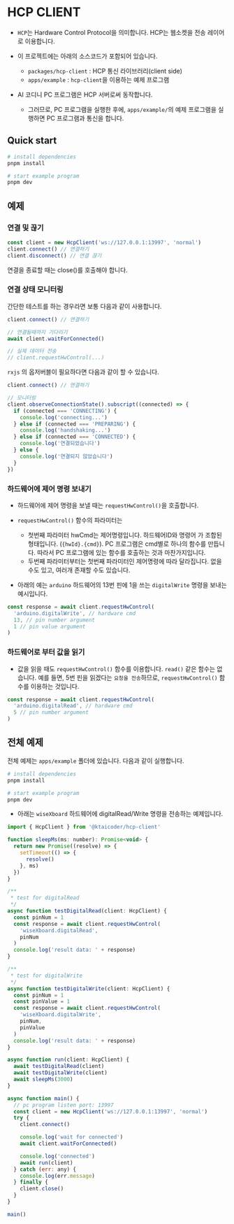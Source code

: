 # HCP CLIENT

- `HCP`는 Hardware Control Protocol을 의미합니다. HCP는 웹소켓을 전송 레이어로 이용합니다.

- 이 프로젝트에는 아래의 소스코드가 포함되어 있습니다.

  - `packages/hcp-client` : HCP 통신 라이브러리(client side)
  - `apps/example` : `hcp-client`을 이용하는 예제 프로그램

- AI 코디니 PC 프로그램은 HCP 서버로써 동작합니다.
  - 그러므로, PC 프로그램을 실행한 후에, `apps/example/`의 예제 프로그램을 실행하면 PC 프로그램과 통신을 합니다.

## Quick start

```bash
# install dependencies
pnpm install

# start example program
pnpm dev
```

## 예제

### 연결 및 끊기

```js
const client = new HcpClient('ws://127.0.0.1:13997', 'normal')
client.connect() // 연결하기
client.disconnect() // 연결 끊기
```

연결을 종료할 때는 close()를 호출해야 합니다.

### 연결 상태 모니터링

간단한 테스트를 하는 경우라면 보통 다음과 같이 사용합니다.

```js
client.connect() // 연결하기

// 연결될때까지 기다리기
await client.waitForConnected()

// 실제 데이터 전송
// client.requestHwControl(...)
```

`rxjs` 의 옵저버블이 필요하다면 다음과 같이 할 수 있습니다.

```js
client.connect() // 연결하기

// 모니터링
client.observeConnectionState().subscript((connected) => {
  if (connected === 'CONNECTING') {
    console.log('connecting...')
  } else if (connected === 'PREPARING') {
    console.log('handshaking...')
  } else if (connected === 'CONNECTED') {
    console.log('연결되었습니다')
  } else {
    console.log('연결되지 않았습니다')
  }
})
```

### 하드웨어에 제어 명령 보내기

- 하드웨어에 제어 명령을 보낼 때는 `requestHwControl()`을 호출합니다.
- `requestHwControl()` 함수의 파라미터는

  - 첫번째 파라미터 hwCmd는 제어명령입니다. 하드웨어ID와 명령어 가 조합된 형태입니다. (`{hwId}.{cmd}`). PC 프로그램은 cmd별로 하나의 함수를 만듭니다. 따라서 PC 프로그램에 있는 함수를 호출하는 것과 마찬가지입니다.
  - 두번째 파라미터부터는 첫번째 파라미터인 제어명령에 따라 달라집니다. 없을 수도 있고, 여러개 존재할 수도 있습니다.

- 아래의 예는 `arduino` 하드웨어의 13번 핀에 1을 쓰는 `digitalWrite` 명령을 보내는 예시입니다.

```js
const response = await client.requestHwControl(
  'arduino.digitalWrite', // hardware cmd
  13, // pin number argument
  1 // pin value argument
)
```

### 하드웨어로 부터 값을 읽기

- 값을 읽을 때도 `requestHwControl()` 함수를 이용합니다. `read()` 같은 함수는 없습니다. 예를 들면, 5번 핀을 읽겠다는 `요청을 전송`하므로, `requestHwControl()` 함수를 이용하는 것입니다.

```js
const response = await client.requestHwControl(
  'arduino.digitalRead', // hardware cmd
  5 // pin number argument
)
```

## 전체 예제

전체 예제는 `apps/example` 폴더에 있습니다. 다음과 같이 실행합니다.

```bash
# install dependencies
pnpm install

# start example program
pnpm dev
```

- 아래는 `wiseXboard` 하드웨어에 digitalRead/Write 명령을 전송하는 예제입니다.

```js
import { HcpClient } from '@ktaicoder/hcp-client'

function sleepMs(ms: number): Promise<void> {
  return new Promise((resolve) => {
    setTimeout(() => {
      resolve()
    }, ms)
  })
}

/**
 * test for digitalRead
 */
async function testDigitalRead(client: HcpClient) {
  const pinNum = 1
  const response = await client.requestHwControl(
    'wiseXboard.digitalRead',
    pinNum
  )
  console.log('result data: ' + response)
}

/**
 * test for digitalWrite
 */
async function testDigitalWrite(client: HcpClient) {
  const pinNum = 1
  const pinValue = 1
  const response = await client.requestHwControl(
    'wiseXboard.digitalWrite',
    pinNum,
    pinValue
  )
  console.log('result data: ' + response)
}

async function run(client: HcpClient) {
  await testDigitalRead(client)
  await testDigitalWrite(client)
  await sleepMs(3000)
}

async function main() {
  // pc program listen port: 13997
  const client = new HcpClient('ws://127.0.0.1:13997', 'normal')
  try {
    client.connect()

    console.log('wait for connected')
    await client.waitForConnected()

    console.log('connected')
    await run(client)
  } catch (err: any) {
    console.log(err.message)
  } finally {
    client.close()
  }
}

main()

```
